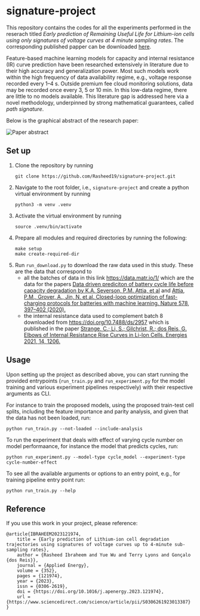 # signature-project
This repository contains the codes for all the experiments performed in the reserach titled _Early prediction of Remaining Useful Life for Lithium-ion cells using only signatures of voltage curves at 4 minute sampling rates_. The corresponding published papper can be downloaded [here](https://www.sciencedirect.com/science/article/pii/S0306261923013387?via%3Dihub#fig2).

Feature-based machine learning models for capacity and internal resistance (IR) curve prediction have been researched extensively in literature due to their high accuracy and generalization power. Most such models work within the high frequency of data availability regime, e.g., voltage response recorded every 1–4 s. Outside premium fee cloud monitoring solutions, data may be recorded once every 3, 5 or 10 min. In this low-data regime, there are little to no models available. This literature gap is addressed here via a novel methodology, underpinned by strong mathematical guarantees, called _path signature_.

Below is the graphical abstract of the research paper:

![Paper abstract](assets/graphical_abstract.png)

## Set up
1. Clone the repository by running
    ```
    git clone https://github.com/Rasheed19/signature-project.git
    ```
1. Navigate to the root folder, i.e., `signature-project` and create a python virtual environment by running
    ```
    python3 -m venv .venv
    ```
1. Activate the virtual environment by running
    ```
    source .venv/bin/activate
    ```
1. Prepare all modules and required directories by running the following:
    ```
    make setup
    make create-required-dir
    ```
1. Run `run_download.py` to download the raw data used in this study. These are the data that correspond to
    - all the batches of data in this link https://data.matr.io/1/ which are the data for the papers [Data driven prediciton of battery cycle life before capacity degradation by K.A. Severson, P.M. Attia, et al](https://www.nature.com/articles/s41560-019-0356-8) and [Attia, P.M., Grover, A., Jin, N. et al. Closed-loop optimization of fast-charging protocols for batteries with machine learning. Nature 578, 397–402 (2020).](https://doi.org/10.1038/s41586-020-1994-5)
    - the internal resistance data used to complement batch 8 downloaded from https://doi.org/10.7488/ds/2957 which is published in the paper [Strange, C.; Li, S.; Gilchrist, R.; dos Reis, G. Elbows of Internal Resistance Rise Curves in Li-Ion Cells. Energies 2021, 14, 1206.](https://doi.org/10.3390/en14041206)

## Usage
Upon setting up the project as described above, you can start running the provided entrypoints (`run_train.py` and `run_experiment.py` for the model training and various experiment pipelines respectively) with their respective arguments as CLI.

For instance to train the proposed models, using the proposed train-test cell splits, including the feature importance and parity analysis, and given that the data has not been loaded, run:
```
python run_train.py --not-loaded --include-analysis
```

To run the experiment that deals with effect of varying cycle number on model performaance, for instance the model that predicts cycles, run:
```
python run_experiment.py --model-type cycle_model --experiment-type cycle-number-effect
```

To see all the available arguments or options to an entry point, e.g., for training pipeline entry point run:
```
python run_train.py --help
```

## Reference
If you use this work in your project, please reference:

    @article{IBRAHEEM2023121974,
        title = {Early prediction of Lithium-ion cell degradation trajectories using signatures of voltage curves up to 4-minute sub-sampling rates},
        author = {Rasheed Ibraheem and Yue Wu and Terry Lyons and Gonçalo {dos Reis}},
        journal = {Applied Energy},
        volume = {352},
        pages = {121974},
        year = {2023},
        issn = {0306-2619},
        doi = {https://doi.org/10.1016/j.apenergy.2023.121974},
        url = {https://www.sciencedirect.com/science/article/pii/S0306261923013387}
    }

